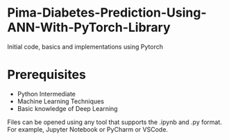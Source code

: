 # Pima-Diabetes-Prediction-Using-ANN-With-PyTorch-Library

Initial code, basics and implementations using Pytorch

# Prerequisites
 - Python Intermediate
 - Machine Learning Techniques
 - Basic knowledge of Deep Learning
  
Files can be opened using any tool that supports the .ipynb and .py format. For example, Jupyter Notebook or PyCharm or VSCode.
  
